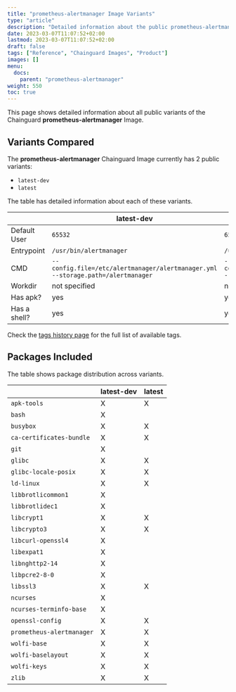 ```yaml
---
title: "prometheus-alertmanager Image Variants"
type: "article"
description: "Detailed information about the public prometheus-alertmanager Chainguard Image variants"
date: 2023-03-07T11:07:52+02:00
lastmod: 2023-03-07T11:07:52+02:00
draft: false
tags: ["Reference", "Chainguard Images", "Product"]
images: []
menu:
  docs:
    parent: "prometheus-alertmanager"
weight: 550
toc: true
---
```


This page shows detailed information about all public variants of the Chainguard **prometheus-alertmanager** Image.

## Variants Compared
The **prometheus-alertmanager** Chainguard Image currently has 2 public variants: 

- `latest-dev`
- `latest`

The table has detailed information about each of these variants.

|              | latest-dev                                                                      | latest                                                                          |
|--------------|---------------------------------------------------------------------------------|---------------------------------------------------------------------------------|
| Default User | `65532`                                                                         | `65532`                                                                         |
| Entrypoint   | `/usr/bin/alertmanager`                                                         | `/usr/bin/alertmanager`                                                         |
| CMD          | `--config.file=/etc/alertmanager/alertmanager.yml --storage.path=/alertmanager` | `--config.file=/etc/alertmanager/alertmanager.yml --storage.path=/alertmanager` |
| Workdir      | not specified                                                                   | not specified                                                                   |
| Has apk?     | yes                                                                             | yes                                                                             |
| Has a shell? | yes                                                                             | yes                                                                             |

Check the [tags history page](/chainguard/chainguard-images/reference/prometheus-alertmanager/tags_history/) for the full list of available tags.

## Packages Included
The table shows package distribution across variants.

|                           | latest-dev | latest |
|---------------------------|------------|--------|
| `apk-tools`               | X          | X      |
| `bash`                    | X          |        |
| `busybox`                 | X          | X      |
| `ca-certificates-bundle`  | X          | X      |
| `git`                     | X          |        |
| `glibc`                   | X          | X      |
| `glibc-locale-posix`      | X          | X      |
| `ld-linux`                | X          | X      |
| `libbrotlicommon1`        | X          |        |
| `libbrotlidec1`           | X          |        |
| `libcrypt1`               | X          | X      |
| `libcrypto3`              | X          | X      |
| `libcurl-openssl4`        | X          |        |
| `libexpat1`               | X          |        |
| `libnghttp2-14`           | X          |        |
| `libpcre2-8-0`            | X          |        |
| `libssl3`                 | X          | X      |
| `ncurses`                 | X          |        |
| `ncurses-terminfo-base`   | X          |        |
| `openssl-config`          | X          | X      |
| `prometheus-alertmanager` | X          | X      |
| `wolfi-base`              | X          | X      |
| `wolfi-baselayout`        | X          | X      |
| `wolfi-keys`              | X          | X      |
| `zlib`                    | X          | X      |
